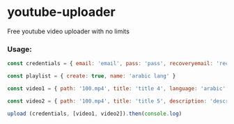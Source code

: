 # youtube-uploader
Free youtube video uploader with no limits

### Usage:
```js
const credentials = { email: 'email', pass: 'pass', recoveryemail: 'recoveryemail' }

const playlist = { create: true, name: 'arabic lang' }

const video1 = { path: '100.mp4', title: 'title 4', language: 'arabic', tags: ['helo', 'moto'], description: 'description 1', playlist: playlist }

const video2 = { path: '100.mp4', title: 'title 5', description: 'description' }

upload (credentials, [video1, video2]).then(console.log)
```